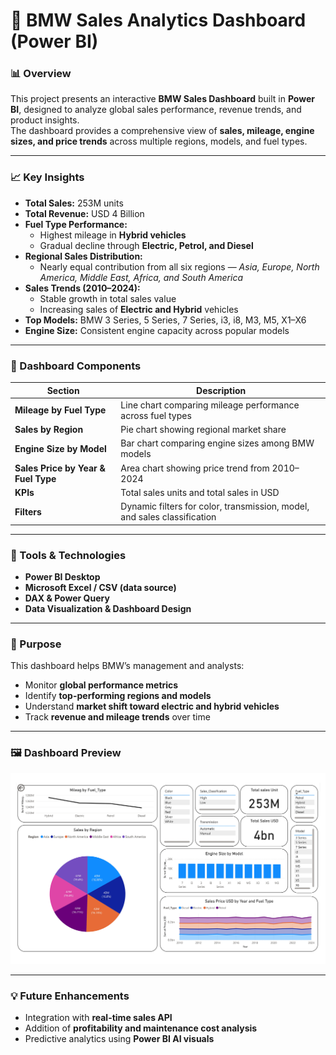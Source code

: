 # 🚗 BMW Sales Analytics Dashboard (Power BI)

### 📊 Overview
This project presents an interactive **BMW Sales Dashboard** built in **Power BI**, designed to analyze global sales performance, revenue trends, and product insights.  
The dashboard provides a comprehensive view of **sales, mileage, engine sizes, and price trends** across multiple regions, models, and fuel types.

---

### 📈 Key Insights
- **Total Sales:** 253M units  
- **Total Revenue:** USD 4 Billion  
- **Fuel Type Performance:**  
  - Highest mileage in **Hybrid vehicles**  
  - Gradual decline through **Electric, Petrol, and Diesel**  
- **Regional Sales Distribution:**  
  - Nearly equal contribution from all six regions — *Asia, Europe, North America, Middle East, Africa, and South America*  
- **Sales Trends (2010–2024):**  
  - Stable growth in total sales value  
  - Increasing sales of **Electric and Hybrid** vehicles  
- **Top Models:** BMW 3 Series, 5 Series, 7 Series, i3, i8, M3, M5, X1–X6  
- **Engine Size:** Consistent engine capacity across popular models  

---

### 📂 Dashboard Components
| Section | Description |
|----------|--------------|
| **Mileage by Fuel Type** | Line chart comparing mileage performance across fuel types |
| **Sales by Region** | Pie chart showing regional market share |
| **Engine Size by Model** | Bar chart comparing engine sizes among BMW models |
| **Sales Price by Year & Fuel Type** | Area chart showing price trend from 2010–2024 |
| **KPIs** | Total sales units and total sales in USD |
| **Filters** | Dynamic filters for color, transmission, model, and sales classification |

---

### 🧰 Tools & Technologies
- **Power BI Desktop**
- **Microsoft Excel / CSV (data source)**
- **DAX & Power Query**
- **Data Visualization & Dashboard Design**

---

### 🎯 Purpose
This dashboard helps BMW’s management and analysts:
- Monitor **global performance metrics**
- Identify **top-performing regions and models**
- Understand **market shift toward electric and hybrid vehicles**
- Track **revenue and mileage trends** over time

---

### 🖼️ Dashboard Preview
![BMW Sales Dashboard](Dashboard_page-0001.jpg)

---

### 💡 Future Enhancements
- Integration with **real-time sales API**
- Addition of **profitability and maintenance cost analysis**
- Predictive analytics using **Power BI AI visuals**
